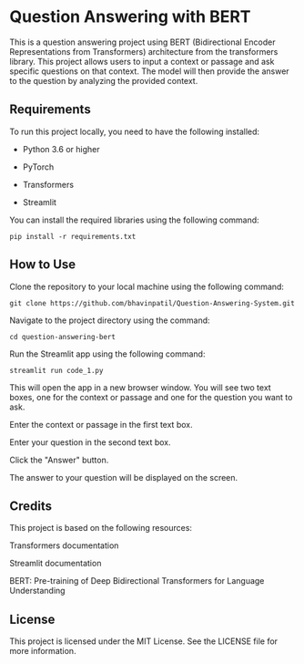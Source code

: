 # Question Answering with BERT

This is a question answering project using BERT (Bidirectional Encoder Representations from Transformers) architecture from the transformers library. This project allows users to input a context or passage and ask specific questions on that context. The model will then provide the answer to the question by analyzing the provided context.

## Requirements

To run this project locally, you need to have the following installed:

- Python 3.6 or higher

- PyTorch

- Transformers

- Streamlit

You can install the required libraries using the following command:

    pip install -r requirements.txt

## How to Use

Clone the repository to your local machine using the following command:

    git clone https://github.com/bhavinpatil/Question-Answering-System.git

Navigate to the project directory using the command:

    cd question-answering-bert

Run the Streamlit app using the following command:

    streamlit run code_1.py


This will open the app in a new browser window. You will see two text boxes, one for the context or passage and one for the question you want to ask.

Enter the context or passage in the first text box.

Enter your question in the second text box.

Click the "Answer" button.

The answer to your question will be displayed on the screen.

## Credits

This project is based on the following resources:

Transformers documentation

Streamlit documentation

BERT: Pre-training of Deep Bidirectional Transformers for Language Understanding

## License

This project is licensed under the MIT License. See the LICENSE file for more information.





